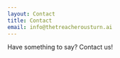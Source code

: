 ```yaml
---
layout: Contact
title: Contact
email: info@thetreacherousturn.ai
---
```


Have something to say? Contact us!